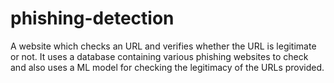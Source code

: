 # phishing-detection
A website which checks an URL and verifies whether the URL is legitimate or not. It uses a database containing various phishing websites to check and also uses a ML model for checking the legitimacy of the URLs provided.
